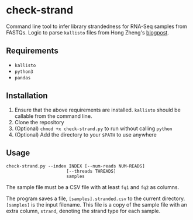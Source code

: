 # check-strand
Command line tool to infer library strandedness for RNA-Seq samples from FASTQs. 
Logic to parse `kallisto` files from Hong Zheng's [blogpost](https://fishycat.netlify.app/en/2017/08/strandness_in_rnaseq/).

## Requirements
* `kallisto`
* `python3`
* `pandas`

## Installation
1. Ensure that the above requirements are installed. `kallisto` should be callable from the command line.
2. Clone the repository
3. (Optional) `chmod +x check-strand.py` to run without calling `python`
4. (Optional) Add the directory to your `$PATH` to use anywhere

## Usage
```
check-strand.py --index INDEX [--num-reads NUM-READS]
                       [--threads THREADS]
                       samples
```

The sample file must be a CSV file with at least `fq1` and `fq2` as columns.

The program saves a file, `[samples].stranded.csv` to the current directory. `[samples]` is the input filename.
This file is a copy of the sample file with an extra column, `strand`, denoting the strand type for each sample.
